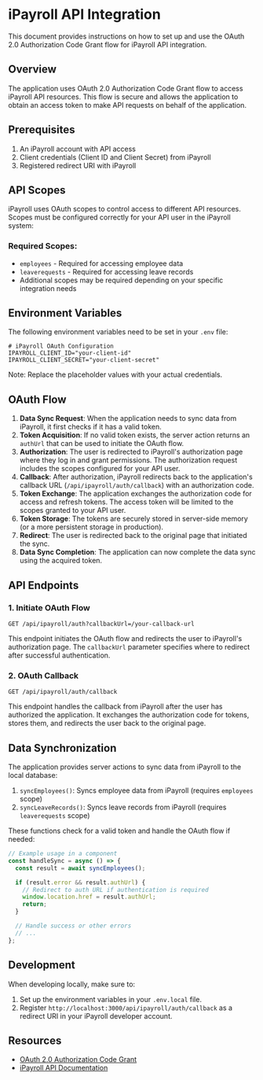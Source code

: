 # iPayroll API Integration

This document provides instructions on how to set up and use the OAuth 2.0 Authorization Code Grant flow for iPayroll API integration.

## Overview

The application uses OAuth 2.0 Authorization Code Grant flow to access iPayroll API resources. This flow is secure and allows the application to obtain an access token to make API requests on behalf of the application.

## Prerequisites

1. An iPayroll account with API access
2. Client credentials (Client ID and Client Secret) from iPayroll
3. Registered redirect URI with iPayroll

## API Scopes

iPayroll uses OAuth scopes to control access to different API resources. Scopes must be configured correctly for your API user in the iPayroll system:

### Required Scopes:

- `employees` - Required for accessing employee data
- `leaverequests` - Required for accessing leave records
- Additional scopes may be required depending on your specific integration needs

## Environment Variables

The following environment variables need to be set in your `.env` file:

```
# iPayroll OAuth Configuration
IPAYROLL_CLIENT_ID="your-client-id"
IPAYROLL_CLIENT_SECRET="your-client-secret"
```

Note: Replace the placeholder values with your actual credentials.

## OAuth Flow

1. **Data Sync Request**: When the application needs to sync data from iPayroll, it first checks if it has a valid token.
2. **Token Acquisition**: If no valid token exists, the server action returns an `authUrl` that can be used to initiate the OAuth flow.
3. **Authorization**: The user is redirected to iPayroll's authorization page where they log in and grant permissions. The authorization request includes the scopes configured for your API user.
4. **Callback**: After authorization, iPayroll redirects back to the application's callback URL (`/api/ipayroll/auth/callback`) with an authorization code.
5. **Token Exchange**: The application exchanges the authorization code for access and refresh tokens. The access token will be limited to the scopes granted to your API user.
6. **Token Storage**: The tokens are securely stored in server-side memory (or a more persistent storage in production).
7. **Redirect**: The user is redirected back to the original page that initiated the sync.
8. **Data Sync Completion**: The application can now complete the data sync using the acquired token.

## API Endpoints

### 1. Initiate OAuth Flow

```
GET /api/ipayroll/auth?callbackUrl=/your-callback-url
```

This endpoint initiates the OAuth flow and redirects the user to iPayroll's authorization page. The `callbackUrl` parameter specifies where to redirect after successful authentication.

### 2. OAuth Callback

```
GET /api/ipayroll/auth/callback
```

This endpoint handles the callback from iPayroll after the user has authorized the application. It exchanges the authorization code for tokens, stores them, and redirects the user back to the original page.

## Data Synchronization

The application provides server actions to sync data from iPayroll to the local database:

1. `syncEmployees()`: Syncs employee data from iPayroll (requires `employees` scope)
2. `syncLeaveRecords()`: Syncs leave records from iPayroll (requires `leaverequests` scope)

These functions check for a valid token and handle the OAuth flow if needed:

```typescript
// Example usage in a component
const handleSync = async () => {
  const result = await syncEmployees();

  if (result.error && result.authUrl) {
    // Redirect to auth URL if authentication is required
    window.location.href = result.authUrl;
    return;
  }

  // Handle success or other errors
  // ...
};
```

## Development

When developing locally, make sure to:

1. Set up the environment variables in your `.env.local` file.
2. Register `http://localhost:3000/api/ipayroll/auth/callback` as a redirect URI in your iPayroll developer account.

## Resources

- [OAuth 2.0 Authorization Code Grant](https://oauth.net/2/grant-types/authorization-code/)
- [iPayroll API Documentation](https://developer.ipayroll.co.nz/)
